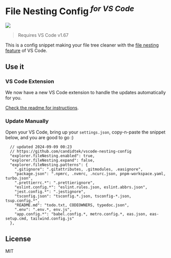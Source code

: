 <h1>File Nesting Config<sup><em> for VS Code</em></sup></h1>

![](https://user-images.githubusercontent.com/11247099/157142238-b00deecb-8d56-424f-9b20-ef6a6f5ddf99.png)

> Requires VS Code v1.67

This is a config snippet making your file tree cleaner with the [file nesting feature](https://code.visualstudio.com/updates/v1_67#_explorer-file-nesting) of VS Code.

## Use it

### VS Code Extension

We now have a new VS Code extension to handle the updates automatically for you.

[Check the readme for instructions](https://github.com/antfu/vscode-file-nesting-config/tree/main/extension).

### Update Manually

Open your VS Code, bring up your `settings.json`, copy-n-paste the snippet below, and you are good to go :)

<!-- eslint-skip -->

```jsonc
  // updated 2024-09-09 00:23
  // https://github.com/candidtek/vscode-nesting-config
  "explorer.fileNesting.enabled": true,
  "explorer.fileNesting.expand": false,
  "explorer.fileNesting.patterns": {
    ".gitignore": ".gitattributes, .gitmodules, .easignore",
    "package.json": ".npmrc, .nvmrc, .ncurc.json, pnpm-workspace.yaml, turbo.json",
    ".prettierrc.*": ".prettierignore",
    "eslint.config.*": "eslint.rules.json, eslint.abbrs.json",
    "jest.config.*": ".jestignore",
    "tsconfig.json": "tsconfig.*.json, tsconfig-*.json, tsup.config.*",
    "README.md": "todo.txt, CODEOWNERS, typedoc.json",
	".env": ".env.*, env.js",
	"app.config.*": "babel.config.*, metro.config.*, eas.json, eas-setup.cmd, tailwind.config.js"
  },
```

## License

MIT
